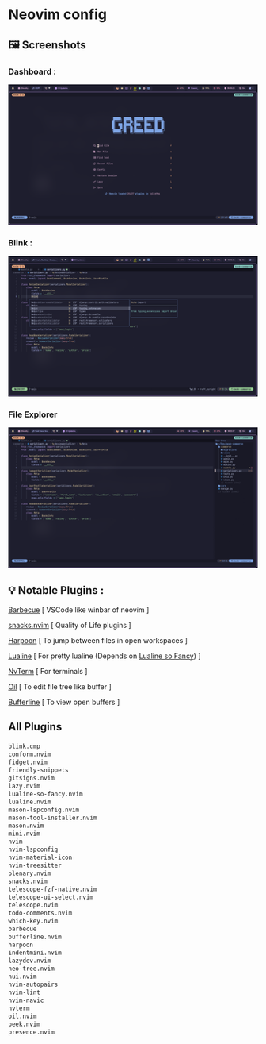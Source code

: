 # Neovim config


## 🖼️ Screenshots

### Dashboard : 
![dashboard](./.screenshots/dashboard.png) 

### Blink :
![cmp](./.screenshots/cmp.png)

### File Explorer
![explorer](./.screenshots/explorer.png)

## 💡 Notable Plugins : 

[Barbecue](https://github.com/utilyre/barbecue.nvim) [ VSCode like winbar of neovim ]

[snacks.nvim](https://github.com/folke/snacks.nvim) [ Quality of Life plugins ] 

[Harpoon](https://github.com/Theprimeagen/harpoon) [ To jump between files in open workspaces ] 

[Lualine](https://github.com/nvim-lualine/lualine.nvim) [ For pretty lualine (Depends on [Lualine so Fancy](https://github.com/greeid/lualine-so-fancy)) ] 

[NvTerm](https://github.com/NvChad/nvterm) [ For terminals ]

[Oil](https://github.com/stevearc/oil.nvim) [ To edit file tree like buffer ]

[Bufferline](https://github.com/akinsho/bufferline.nvim) [ To view open buffers ]

## All Plugins
```
blink.cmp 
conform.nvim 
fidget.nvim 
friendly-snippets 
gitsigns.nvim 
lazy.nvim 
lualine-so-fancy.nvim 
lualine.nvim 
mason-lspconfig.nvim 
mason-tool-installer.nvim 
mason.nvim 
mini.nvim 
nvim 
nvim-lspconfig 
nvim-material-icon 
nvim-treesitter 
plenary.nvim 
snacks.nvim 
telescope-fzf-native.nvim 
telescope-ui-select.nvim 
telescope.nvim 
todo-comments.nvim 
which-key.nvim 
barbecue 
bufferline.nvim 
harpoon 
indentmini.nvim 
lazydev.nvim 
neo-tree.nvim 
nui.nvim 
nvim-autopairs 
nvim-lint 
nvim-navic 
nvterm 
oil.nvim 
peek.nvim 
presence.nvim 
```
